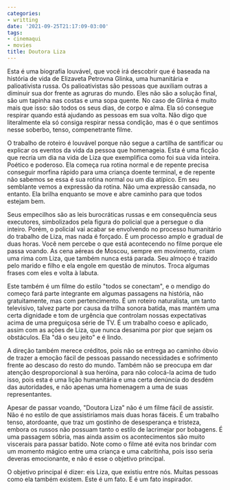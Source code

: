 ```yaml
---
categories:
- writting
date: '2021-09-25T21:17:09-03:00'
tags:
- cinemaqui
- movies
title: Doutora Liza
---
```


Esta é uma biografia louvável, que você irá descobrir que é baseada na história de vida de Elizaveta Petrovna Glinka, uma humanitária e palioativista russa. Os palioativistas são pessoas que auxiliam outras a diminuir sua dor frente as agruras do mundo. Eles não são a solução final, são um tapinha nas costas e uma sopa quente. No caso de Glinka é muito mais que isso: são todos os seus dias, de corpo e alma. Ela só consegue respirar quando está ajudando as pessoas em sua volta. Não digo que literalmente ela só consiga respirar nessa condição, mas é o que sentimos nesse soberbo, tenso, compenetrante filme.

O trabalho de roteiro é louvável porque não segue a cartilha de santificar ou explicar os eventos da vida da pessoa que homenageia. Esta é uma ficção que recria um dia na vida de Liza que exemplifica como foi sua vida inteira. Poético e poderoso. Ela começa rua rotina normal e de repente precisa conseguir morfina rápido para uma criança doente terminal, e de repente não sabemos se essa é sua rotina normal ou um dia atípico. Em seu semblante vemos a expressão da rotina. Não uma expressão cansada, no entanto. Ela brilha enquanto se move e abre caminho para que todos estejam bem.

Seus empecilhos são as leis burocráticas russas e em consequência seus executores, simbolizados pela figura do policial que a persegue o dia inteiro. Porém, o policial vai acabar se envolvendo no processo humanitário do trabalho de Liza, mas nada é forçado. É um processo amplo e gradual de duas horas. Você nem percebe o que está acontecendo no filme porque ele passa voando. As cena aéreas de Moscou, sempre em movimento, criam uma rima com Liza, que também nunca está parada. Seu almoço é trazido pelo marido e filho e ela engole em questão de minutos. Troca algumas frases com eles e volta à labuta.

Este também é um filme do estilo "todos se conectam", e o mendigo do começo fará parte integrante em algumas passagens na história, não gratuitamente, mas com pertencimento. É um roteiro naturalista, um tanto televisivo, talvez parte por causa da trilha sonora batida, mas mantém uma certa dignidade e tom de urgência que controlam nossas expectativas acima de uma preguiçosa série de TV. É um trabalho coeso e aplicado, assim com as ações de Liza, que nunca desanima por pior que sejam os obstáculos. Ela "dá o seu jeito" e é lindo.

A direção também merece créditos, pois não se entrega ao caminho óbvio de trazer a emoção fácil de pessoas passando necessidades e sofrimento frente ao descaso do resto do mundo. Também não se preocupa em dar atenção desproporcional à sua heróina, para não colocá-la acima de tudo isso, pois esta é uma lição humanitária e uma certa denúncia do desdém das autoridades, e não apenas uma homenagem a uma de suas representantes.

Apesar de passar voando, "Doutora Liza" não é um filme fácil de assistir. Não é no estilo de que assistiríamos mais duas horas fáceis. É um trabalho tenso, atordoante, que traz um gostinho de desesperança e tristeza, embora os russos não possuam tanto o estilo de lacrimejar por bobagens. É uma passagem sóbria, mas ainda assim os acontecimentos são muito viscerais para passar batido. Note como o filme até evita nos brindar com um momento mágico entre uma criança e uma cabritinha, pois isso seria deveras emocionante, e não é esse o objetivo principal.

O objetivo principal é dizer: eis Liza, que existiu entre nós. Muitas pessoas como ela também existem. Este é um fato. E é um fato inspirador.

